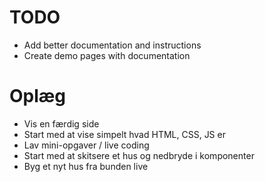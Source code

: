 # TODO

- Add better documentation and instructions
- Create demo pages with documentation

# Oplæg

- Vis en færdig side
- Start med at vise simpelt hvad HTML, CSS, JS er
- Lav mini-opgaver / live coding
- Start med at skitsere et hus og nedbryde i komponenter
- Byg et nyt hus fra bunden live
